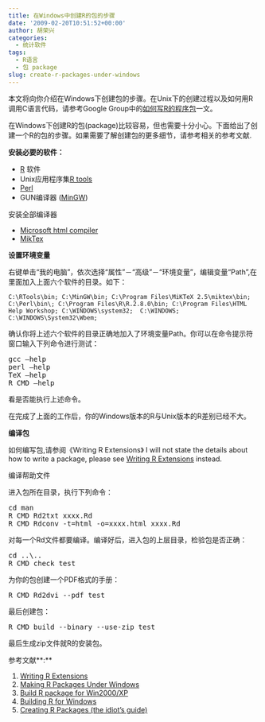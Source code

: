 ```yaml
---
title: 在Windows中创建R的包的步骤
date: '2009-02-20T10:51:52+00:00'
author: 胡荣兴
categories:
  - 统计软件
tags:
  - R语言
  - 包 package
slug: create-r-packages-under-windows
---
```


本文将向你介绍在Windows下创建包的步骤。在Unix下的创建过程以及如何用R调用C语言代码，请参考Google Group中的[如何写R的程序包](http://r-forum.googlegroups.com/web/如何写R的程序包.pdf?hl=zh-CN&gsc=UkZ_EAsAAAAPPWk_9MdapAnGcC-3E6DA)一文。<!--more-->

在Windows下创建R的包(package)比较容易，但也需要十分小心。下面给出了创建一个R的包的步骤。如果需要了解创建包的更多细节，请参考相关的参考文献.

**安装必要的软件：**

  * [R](http://www.r-project.org/) 软件
  * Unix应用程序集[R tools](http://www.murdoch-sutherland.com/Rtools/installer.html)
  * [Perl](http://www.perl.org/)
  * GUN编译器 ([MinGW](http://prdownloads.sf.net/mingw/))

安装全部编译器

  * [Microsoft html compiler](http://msdn2.microsoft.com/en-us/library/ms669985.aspx)
  * [MikTex](http://www.miktex.org/)

**设置环境变量**

右键单击“我的电脑”，依次选择“属性”－“高级”－“环境变量”，编辑变量“Path”,在里面加入上面六个软件的目录。如下：

`C:\RTools\bin; C:\MinGW\bin; C:\Program Files\MiKTeX 2.5\miktex\bin; C:\Perl\bin\; C:\Program Files\R\R.2.8.0\bin; C:\Program Files\HTML Help Workshop; C:\WINDOWS\system32;  C:\WINDOWS; C:\WINDOWS\System32\Wbem;`

确认你将上述六个软件的目录正确地加入了环境变量Path。你可以在命令提示符窗口输入下列命令进行测试：

<pre class="brush: r">gcc –help
perl –help
TeX –help
R CMD –help</pre>

看是否能执行上述命令。

在完成了上面的工作后，你的Windows版本的R与Unix版本的R差别已经不大。

**编译包**

如何编写包,请参阅《Writing R Extensions》 I will not state the details about how to write a package, please see [Writing R Extensions](http://cran.us.r-project.org/doc/manuals/R-exts.pdf) instead.

编译帮助文件

进入包所在目录，执行下列命令：

<pre class="brush: r">cd man
R CMD Rd2txt xxxx.Rd
R CMD Rdconv -t=html -o=xxxx.html xxxx.Rd</pre>

对每一个Rd文件都要编译。编译好后，进入包的上层目录，检验包是否正确：

<pre class="brush: r">cd ..\..
R CMD check test</pre>

为你的包创建一个PDF格式的手册：

<pre class="brush: r">R CMD Rd2dvi --pdf test</pre>

最后创建包：

<pre class="brush: r">R CMD build --binary --use-zip test</pre>

最后生成zip文件就R的安装包。

参考文献**:**

  1. [Writing R Extensions](http://cran.us.r-project.org/doc/manuals/R-exts.pdf)
  2. [Making R Packages Under Windows](http://www1.appstate.edu/~arnholta/Software/MakingPackagesUnderWindows.pdf)
  3. [Build R package for Win2000/XP](http://www.stat.nctu.edu.tw/MISG/SUmmer_Course/C_language/Ch14/BuildR/Build%20R%20package%20for%20Win2000_XP.htm)
  4. [Building R for Windows](http://www.murdoch-sutherland.com/Rtools/)
  5. [Creating R Packages (the idiot’s guide)](http://www.maths.bris.ac.uk/~maman/computerstuff/Rhelp/Rpackages.html)
